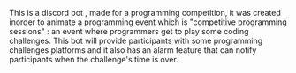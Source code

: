 This is a discord bot , made for a programming competition, it was created inorder to animate a programming event which is "competitive programming sessions" : an event where programmers get to play some coding challenges. This bot will provide participants with some programming challenges platforms and it also has an alarm feature that can notify participants when the challenge's time is over.

